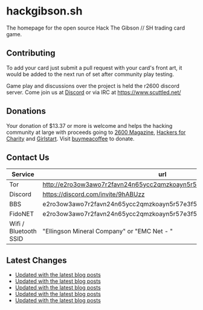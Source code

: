 # hackgibson.sh
The homepage for the open source Hack The Gibson // SH trading card game.


## Contributing

To add your card just submit a pull request with your card's front art, it would be added to the next run of set after community play testing.

Game play and discussions over the project is held the r2600 discord server. Come join us at [Discord](https://discord.com/invite/9hABUzz) or via IRC at https://www.scuttled.net/


## Donations

Your donation of $13.37 or more is welcome and helps the hacking community at large with proceeds going to [2600 Magazine](https://2600.com/), [Hackers for Charity](https://hackersforcharity.org) and [Girlstart](https://girlstart.org).  Visit [buymeacoffee](https://www.buymeacoffee.com/hackgibson.sh) to donate.


## Contact Us

Service | url
-|-
Tor | http://e2ro3ow3awo7r2favn24n65ycc2qmzkoayn5r57e3f56nvjwdcgg32ad.onion
Discord | https://discord.com/invite/9hABUzz
BBS | e2ro3ow3awo7r2favn24n65ycc2qmzkoayn5r57e3f56nvjwdcgg32ad.onion:23
FidoNET | e2ro3ow3awo7r2favn24n65ycc2qmzkoayn5r57e3f56nvjwdcgg32ad.onion:24554
Wifi / Bluetooth SSID | "Ellingson Mineral Company" or "EMC Net - <fidonet address>"

## Latest Changes
<!-- BLOG-POST-LIST:START -->
- [Updated with the latest blog posts](https://github.com/DFW2600/hackgibson.sh/commit/5270805ce67e7c06e0db838619d9be782de16148)
- [Updated with the latest blog posts](https://github.com/DFW2600/hackgibson.sh/commit/f512df8d943061df8fc135dda4aee62d735a4daa)
- [Updated with the latest blog posts](https://github.com/DFW2600/hackgibson.sh/commit/068d69f375b87e8bebafcf98beb80f36a65ddd82)
- [Updated with the latest blog posts](https://github.com/DFW2600/hackgibson.sh/commit/a1f4a9edba50297f3fb911f3c80560e7372d0719)
- [Updated with the latest blog posts](https://github.com/DFW2600/hackgibson.sh/commit/41a50d584ddc4b33bb557d8e07b704c929dde2b7)
<!-- BLOG-POST-LIST:END -->
